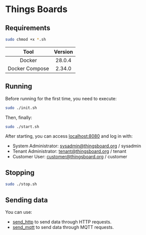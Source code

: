 # Things Boards

## Requirements

```bash
sudo chmod +x *.sh
```

|      Tool      | Version |
| :------------: | :-----: |
|     Docker     | 28.0.4  |
| Docker Compose | 2.34.0  |

## Running

Before running for the first time, you need to execute:

```bash
sudo ./init.sh
```

Then, finally:

```bash
sudo ./start.sh
```

After starting, you can access [localhost:8080](http://localhost:8080) and log in with:

- System Administrator: sysadmin@thingsboard.org / sysadmin
- Tenant Administrator: tenant@thingsboard.org / tenant
- Customer User: customer@thingsboard.org / customer

## Stopping

```bash
sudo ./stop.sh
```

## Sending data

You can use:

- [send_http](./send_http.sh) to send data through HTTP requests.
- [send_mqtt](./send_mqtt.sh) to send data through MQTT requests.

